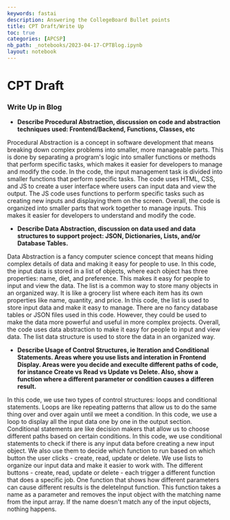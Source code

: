 ```yaml
---
keywords: fastai
description: Answering the CollegeBoard Bullet points
title: CPT Draft/Write Up
toc: true
categories: [APCSP]
nb_path: _notebooks/2023-04-17-CPTBlog.ipynb
layout: notebook
---
```


<!--
#################################################
### THIS FILE WAS AUTOGENERATED! DO NOT EDIT! ###
#################################################
# file to edit: _notebooks/2023-04-17-CPTBlog.ipynb
-->

<div class="container" id="notebook-container">
        
<div class="cell border-box-sizing text_cell rendered"><div class="inner_cell">
<div class="text_cell_render border-box-sizing rendered_html">
<h1 id="CPT-Draft">CPT Draft<a class="anchor-link" href="#CPT-Draft"> </a></h1>
</div>
</div>
</div>
<div class="cell border-box-sizing text_cell rendered"><div class="inner_cell">
<div class="text_cell_render border-box-sizing rendered_html">
<h3 id="Write-Up-in-Blog">Write Up in Blog<a class="anchor-link" href="#Write-Up-in-Blog"> </a></h3>
</div>
</div>
</div>
<div class="cell border-box-sizing text_cell rendered"><div class="inner_cell">
<div class="text_cell_render border-box-sizing rendered_html">
<ul>
<li><strong>Describe Procedural Abstraction, discussion on code and abstraction techniques used: Frontend/Backend, Functions, Classes, etc</strong></li>
</ul>
<p>Procedural Abstraction is a concept in software development that means breaking down complex problems into smaller, more manageable parts. This is done by separating a program's logic into smaller functions or methods that perform specific tasks, which makes it easier for developers to manage and modify the code. In the code, the input management task is divided into smaller functions that perform specific tasks. The code uses HTML, CSS, and JS to create a user interface where users can input data and view the output. The JS code uses functions to perform specific tasks such as creating new inputs and displaying them on the screen. Overall, the code is organized into smaller parts that work together to manage inputs. This makes it easier for developers to understand and modify the code.</p>
<ul>
<li><strong>Describe Data Abstraction, discussion on data used and data structures to support project: JSON, Dictionaries, Lists, and/or Database Tables.</strong></li>
</ul>
<p>Data Abstraction is a fancy computer science concept that means hiding complex details of data and making it easy for people to use. In this code, the input data is stored in a list of objects, where each object has three properties: name, diet, and preference. This makes it easy for people to input and view the data. The list is a common way to store many objects in an organized way. It is like a grocery list where each item has its own properties like name, quantity, and price. In this code, the list is used to store input data and make it easy to manage. There are no fancy database tables or JSON files used in this code. However, they could be used to make the data more powerful and useful in more complex projects. Overall, the code uses data abstraction to make it easy for people to input and view data. The list data structure is used to store the data in an organized way.</p>
<ul>
<li><strong>Describe Usage of Control Structures, ie Iteration and Conditional Statements. Areas where you use lists and interation in Frontend Display. Areas were you decide and execulte different paths of code, for instance Create vs Read vs Update vs Delete. Also, show a function where a different parameter or condition causes a differen result.</strong></li>
</ul>
<p>In this code, we use two types of control structures: loops and conditional statements. Loops are like repeating patterns that allow us to do the same thing over and over again until we meet a condition. In this code, we use a loop to display all the input data one by one in the output section. Conditional statements are like decision makers that allow us to choose different paths based on certain conditions. In this code, we use conditional statements to check if there is any input data before creating a new input object. We also use them to decide which function to run based on which button the user clicks - create, read, update or delete. We use lists to organize our input data and make it easier to work with. The different buttons - create, read, update or delete - each trigger a different function that does a specific job. One function that shows how different parameters can cause different results is the deleteInput function. This function takes a name as a parameter and removes the input object with the matching name from the input array. If the name doesn't match any of the input objects, nothing happens.</p>

</div>
</div>
</div>
</div>
 

